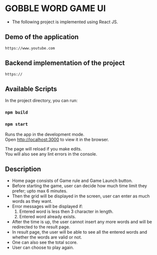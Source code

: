 # GOBBLE WORD GAME UI

- The following project is implemented using React JS.

## Demo of the application
```https://www.youtube.com```

## Backend implementation of the project
```https://```

## Available Scripts

In the project directory, you can run:

### `npm build`
### `npm start`

Runs the app in the development mode.<br />
Open [http://localhost:3000](http://localhost:3000) to view it in the browser.

The page will reload if you make edits.<br />
You will also see any lint errors in the console.

## Description

- Home page consists of Game rule and Game Launch button.
- Before starting the game, user can decide how much time limit they prefer; upto max 6 minutes.
- Then the grid will be displayed in the screen, user can enter as much words as they want.
- Error messages will be displayed if:
    1. Entered word is less then 3 character in length.
    2. Entered word already exists.
 - After the time is up, the user cannot insert any more words and will be redirected to the
 result page.
 - In result page, the user will be able to see all the entered words and whether the words are
 valid or not.
 - One can also see the total score.
 - User can choose to play again.
 
 

 
 